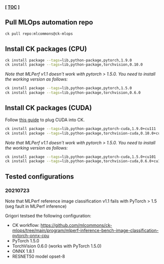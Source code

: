 **[ [TOC](../README.md) ]**

## Pull MLOps automation repo

```bash
ck pull repo:mlcommons@ck-mlops
```

## Install CK packages (CPU)

```bash
ck install package --tags=lib,python-package,pytorch,1.9.0
ck install package --tags=lib,python-package,torchvision,0.10.0
```

*Note that MLPerf v1.1 doesn't work with pytorch > 1.5.0. You need to install the working version as follows:*

```bash
ck install package --tags=lib,python-package,pytorch,1.5.0
ck install package --tags=lib,python-package,torchvision,0.6.0
```

## Install CK packages (CUDA)

Follow [this guide](compiler-cuda.md) to plug CUDA into CK.

```bash
ck install package --tags=lib,python-package,pytorch-cuda,1.9.0+cu111
ck install package --tags=lib,python-package,torchvision-cuda,0.10.0+cu111
```

*Note that MLPerf v1.1 doesn't work with pytorch > 1.5.0. You need to install the working version as follows:*

```bash
ck install package --tags=lib,python-package,pytorch-cuda,1.5.0+cu101
ck install package --tags=lib,python-package,torchvision-cuda,0.6.0+cu101
```

## Tested configurations

### 20210723

Note that MLPerf reference image classification v1.1 fails with PyTorch > 1.5 (seg fault in MLPerf inference)

Grigori testsed the following configuration:
* CK workflow: https://github.com/mlcommons/ck-mlops/tree/main/program/mlperf-inference-bench-image-classification-pytorch-onnx-cpu
* PyTorch 1.5.0
* TorchVision 0.6.0 (works with PyTorch 1.5.0)
* ONNX 1.8.1
* RESNET50 model opset-8


